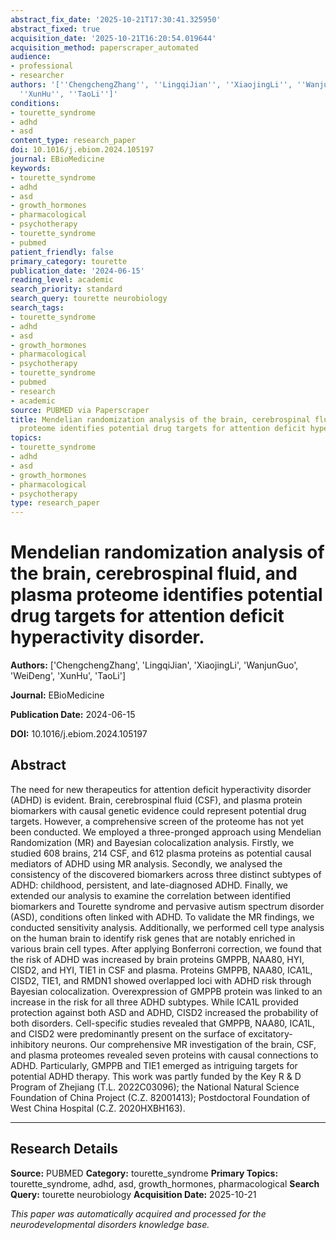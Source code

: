 ```yaml
---
abstract_fix_date: '2025-10-21T17:30:41.325950'
abstract_fixed: true
acquisition_date: '2025-10-21T16:20:54.019644'
acquisition_method: paperscraper_automated
audience:
- professional
- researcher
authors: '[''ChengchengZhang'', ''LingqiJian'', ''XiaojingLi'', ''WanjunGuo'', ''WeiDeng'',
  ''XunHu'', ''TaoLi'']'
conditions:
- tourette_syndrome
- adhd
- asd
content_type: research_paper
doi: 10.1016/j.ebiom.2024.105197
journal: EBioMedicine
keywords:
- tourette_syndrome
- adhd
- asd
- growth_hormones
- pharmacological
- psychotherapy
- tourette_syndrome
- pubmed
patient_friendly: false
primary_category: tourette
publication_date: '2024-06-15'
reading_level: academic
search_priority: standard
search_query: tourette neurobiology
search_tags:
- tourette_syndrome
- adhd
- asd
- growth_hormones
- pharmacological
- psychotherapy
- tourette_syndrome
- pubmed
- research
- academic
source: PUBMED via Paperscraper
title: Mendelian randomization analysis of the brain, cerebrospinal fluid, and plasma
  proteome identifies potential drug targets for attention deficit hyperactivity disorder.
topics:
- tourette_syndrome
- adhd
- asd
- growth_hormones
- pharmacological
- psychotherapy
type: research_paper
---
```


# Mendelian randomization analysis of the brain, cerebrospinal fluid, and plasma proteome identifies potential drug targets for attention deficit hyperactivity disorder.

**Authors:** ['ChengchengZhang', 'LingqiJian', 'XiaojingLi', 'WanjunGuo', 'WeiDeng', 'XunHu', 'TaoLi']

**Journal:** EBioMedicine

**Publication Date:** 2024-06-15

**DOI:** 10.1016/j.ebiom.2024.105197

## Abstract

The need for new therapeutics for attention deficit hyperactivity disorder (ADHD) is evident. Brain, cerebrospinal fluid (CSF), and plasma protein biomarkers with causal genetic evidence could represent potential drug targets. However, a comprehensive screen of the proteome has not yet been conducted. We employed a three-pronged approach using Mendelian Randomization (MR) and Bayesian colocalization analysis. Firstly, we studied 608 brains, 214 CSF, and 612 plasma proteins as potential causal mediators of ADHD using MR analysis. Secondly, we analysed the consistency of the discovered biomarkers across three distinct subtypes of ADHD: childhood, persistent, and late-diagnosed ADHD. Finally, we extended our analysis to examine the correlation between identified biomarkers and Tourette syndrome and pervasive autism spectrum disorder (ASD), conditions often linked with ADHD. To validate the MR findings, we conducted sensitivity analysis. Additionally, we performed cell type analysis on the human brain to identify risk genes that are notably enriched in various brain cell types. After applying Bonferroni correction, we found that the risk of ADHD was increased by brain proteins GMPPB, NAA80, HYI, CISD2, and HYI, TIE1 in CSF and plasma. Proteins GMPPB, NAA80, ICA1L, CISD2, TIE1, and RMDN1 showed overlapped loci with ADHD risk through Bayesian colocalization. Overexpression of GMPPB protein was linked to an increase in the risk for all three ADHD subtypes. While ICA1L provided protection against both ASD and ADHD, CISD2 increased the probability of both disorders. Cell-specific studies revealed that GMPPB, NAA80, ICA1L, and CISD2 were predominantly present on the surface of excitatory-inhibitory neurons. Our comprehensive MR investigation of the brain, CSF, and plasma proteomes revealed seven proteins with causal connections to ADHD. Particularly, GMPPB and TIE1 emerged as intriguing targets for potential ADHD therapy. This work was partly funded by the Key R & D Program of Zhejiang (T.L. 2022C03096); the National Natural Science Foundation of China Project (C.Z. 82001413); Postdoctoral Foundation of West China Hospital (C.Z. 2020HXBH163).

---

## Research Details

**Source:** PUBMED
**Category:** tourette_syndrome
**Primary Topics:** tourette_syndrome, adhd, asd, growth_hormones, pharmacological
**Search Query:** tourette neurobiology
**Acquisition Date:** 2025-10-21

*This paper was automatically acquired and processed for the neurodevelopmental disorders knowledge base.*
